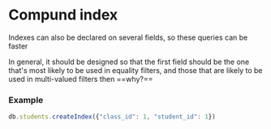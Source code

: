 # Compund index
Indexes can also be declared on several fields, so these queries can be faster

In general, it should be designed so that the first field should be the one that's most likely to be used in equality filters, and those that are likely to be used in multi-valued filters then ==why?==

### Example
```js
db.students.createIndex({"class_id": 1, "student_id": 1})
```
